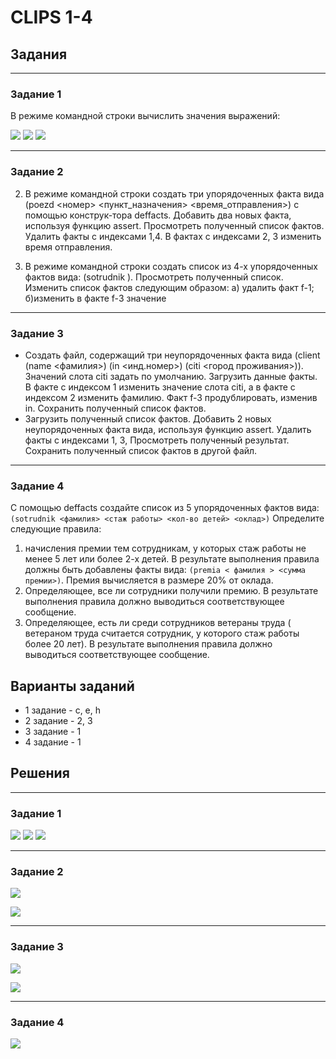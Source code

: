 # CLIPS 1-4

## Задания

------
### Задание 1
В режиме командной строки вычислить значения выражений: 

![](images/1-c.png) ![](images/1-e.png) ![](images/1-h.png)

----
### Задание 2

2.	В режиме командной строки создать три упорядоченных факта вида (poezd <номер> <пункт_назначения> <время_отправления>) с помощью конструк-тора deffacts. Добавить два новых факта, используя функцию  assert. Просмотреть полученный список фактов.  Удалить факты с индексами 1,4. В фактах с индексами 2, 3 изменить время отправления. 

3.	В режиме командной строки создать список из 4-х упорядоченных фактов вида: (sotrudnik <fio> <otdel>). Просмотреть полученный список. Изменить список фактов следующим образом: а) удалить факт f-1; б)изменить в  факте f-3 значение <fio>

----
### Задание 3

* Создать файл, содержащий три неупорядоченных факта вида  (client (name <фамилия>) (in <инд.номер>) (citi <город проживания>)).  Значений слота citi задать по умолчанию. Загрузить данные факты. В факте с индексом 1 изменить значение слота citi, а  в факте с индексом 2 изменить фамилию. Факт f-3  продублировать, изменив in. Сохранить полученный список фактов. 
* Загрузить полученный список фактов. Добавить 2 новых неупорядоченных факта вида, используя функцию  assert. Удалить  факты с индексами 1, 3, Просмотреть полученный результат. Сохранить полученный список фактов в другой файл.

-------
### Задание 4

С  помощью  deffacts создайте список из 5 упорядоченных фактов вида: `(sotrudnik <фамилия> <стаж работы> <кол-во детей> <оклад>)`
Определите следующие  правила:

1. начисления премии тем сотрудникам, у которых стаж работы не менее 5 лет или более 2-х детей. В результате выполнения правила должны быть добавлены факты вида: `(premia < фамилия > <сумма премии>)`. Премия вычисляется в  размере 20% от оклада. 
2. Определяющее,  все ли сотрудники получили премию. В результате выполнения правила должно выводиться соответствующее сообщение.
3. Определяющее, есть ли среди сотрудников ветераны труда ( ветераном труда считается сотрудник, у которого стаж работы более 20 лет). В результате выполнения правила должно выводиться соответствующее сообщение.

## Варианты заданий

* 1 задание - c, e, h 
* 2 задание - 2, 3 
* 3 задание - 1 
* 4 задание - 1

## Решения

----
### Задание 1

![](images/result-1-c.png) ![](images/result-1-e.png) ![](images/result-1-h.png)

-----
### Задание 2

![](images/result-2-2.png)

![](images/result-2-3.png)

-------
### Задание 3

![](images/result-3-1.png)

![](images/result-3-2.png)

------
### Задание 4

![](images/result-4.png)